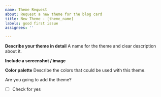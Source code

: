 ```yaml
---
name: Theme Request
about: Request a new theme for the blog card
title: New Theme - [theme_name]
labels: good first issue
assignees: ''

---
```


**Describe your theme in detail**
A name for the theme and clear description about it.

**Include a screenshot / image**

<!-- Optional -->

**Color palette**
Describe the colors that could be used with this theme.

Are you going to add the theme?

- [ ] Check for yes
